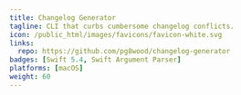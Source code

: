 ```yaml
---
title: Changelog Generator
tagline: CLI that curbs cumbersome changelog conflicts.
icon: /public_html/images/favicons/favicon-white.svg
links:
  repo: https://github.com/pg8wood/changelog-generator
badges: [Swift 5.4, Swift Argument Parser]
platforms: [macOS]
weight: 60
---
```

